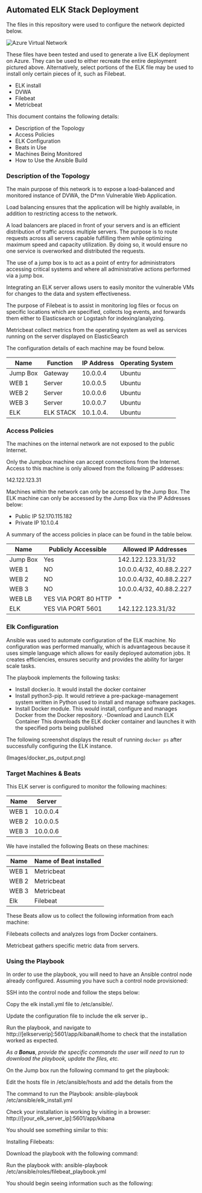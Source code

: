 ## Automated ELK Stack Deployment

The files in this repository were used to configure the network depicted below.

![Azure Virtual Network](https://user-images.githubusercontent.com/84483356/134791962-3ec1c0a5-e451-431e-8210-f12ba493b39d.png)

These files have been tested and used to generate a live ELK deployment on Azure. They can be used to either recreate the entire deployment pictured above. Alternatively, select portions of the ELK file may be used to install only certain pieces of it, such as Filebeat.
                                                                                                                                                           
  * ELK install
  * DVWA
  * Filebeat
  * Metricbeat

This document contains the following details:
- Description of the Topology
- Access Policies
- ELK Configuration
- Beats in Use
- Machines Being Monitored
- How to Use the Ansible Build


### Description of the Topology

The main purpose of this network is to expose a load-balanced and monitored instance of DVWA, the D*mn Vulnerable Web Application.

Load balancing ensures that the application will be highly available, in addition to restricting access to the network.


A load balancers are placed in front of your servers and is an efficient distribution of traffic across multiple servers.  The purpose is to route requests across all servers capable fulfilling  them while optimizing maximum speed and capacity utilization. By doing so, it would ensure no one service is overworked and distributed the requests.


The use of a jump box is to act as a point of entry for administrators accessing critical systems and where all administrative actions performed via a jump box.

Integrating an ELK server allows users to easily monitor the vulnerable VMs for changes to the data and system effectiveness.


The purpose of Filebeat is to assist in monitoring log files or focus on specific locations which are specified, collects log events, and forwards them either to Elasticsearch or Logstash for indexing/analyzing.

Metricbeat collect metrics from the operating system as well as services running on the server displayed on ElasticSearch

The configuration details of each machine may be found below.


| Name     | Function | IP Address | Operating System |
|----------|----------|------------|------------------|
| Jump Box | Gateway  | 10.0.0.4   | Ubuntu           |
| WEB 1    | Server   | 10.0.0.5   | Ubuntu           |
| WEB 2    | Server   | 10.0.0.6   | Ubuntu           |
| WEB 3    | Server   | 10.0.0.7   | Ubuntu           |    
| ELK      | ELK STACK| 10.1.0.4.  | Ubuntu           |

### Access Policies

The machines on the internal network are not exposed to the public Internet. 

Only the Jumpbox machine can accept connections from the Internet. Access to this machine is only allowed from the following IP addresses:

142.122.123.31

Machines within the network can only be accessed by the Jump Box.
The ELK machine can only be accessed by the Jump Box via the IP Addresses below:
- Public IP 52.170.115.182
- Private IP 10.1.0.4

A summary of the access policies in place can be found in the table below.

| Name     | Publicly Accessible | Allowed IP Addresses     |
|----------|---------------------|--------------------------|
| Jump Box | Yes                 | 142.122.123.31/32        |
| WEB 1    | NO                  | 10.0.0.4/32, 40.88.2.227 |
| WEB 2    | NO                  | 10.0.0.4/32, 40.88.2.227 |
| WEB 3    | NO                  | 10.0.0.4/32, 40.88.2.227 |
| WEB LB   | YES VIA PORT 80 HTTP|           *              |
| ELK      | YES VIA PORT 5601   | 142.122.123.31/32        |


### Elk Configuration

Ansible was used to automate configuration of the ELK machine. No configuration was performed manually, which is advantageous because it uses simple language which allows for easily deployed automation jobs.  It creates efficiencies, ensures security and provides the ability for larger scale tasks.


The playbook implements the following tasks:

- Install docker.io.   It would install the docker container
- Install python3-pip. It would retrieve a pre-package-management system written in Python used to install and manage software packages. 
- Install Docker module. This would install, configure and manages Docker from the Docker repository.
-Download and Launch ELK Container This downloads the ELK docker container and launches it with the specified ports being published

The following screenshot displays the result of running `docker ps` after successfully configuring the ELK instance.

(Images/docker_ps_output.png)

### Target Machines & Beats
This ELK server is configured to monitor the following machines:

| Name  |  Server   |
|-------|-----------|
| WEB 1 | 10.0.0.4  |
| WEB 2 | 10.0.0.5  |
| WEB 3 | 10.0.0.6  |


We have installed the following Beats on these machines:

| Name  | Name of Beat installed |
|-------|------------------------|
| WEB 1 | Metricbeat             |
| WEB 2 | Metricbeat             | 
| WEB 3 | Metricbeat             |
| Elk   | Filebeat               |

These Beats allow us to collect the following information from each machine:
 
Filebeats collects and analyzes logs from Docker containers.

Metricbeat gathers specific metric data from servers.

### Using the Playbook

In order to use the playbook, you will need to have an Ansible control node already configured. Assuming you have such a control node provisioned:

SSH into the control node and follow the steps below:

Copy the elk install.yml file to /etc/ansible/.

Update the configuration file to include the elk server ip..


Run the playbook, and navigate to http://[elkserverip]:5601/app/kibana#/home to check that the installation worked as expected.


_As a **Bonus**, provide the specific commands the user will need to run to download the playbook, update the files, etc._

On the Jump box run the following command to get the playbook: 

Edit the hosts file in /etc/ansible/hosts and add the details from the

The command to run the Playbook: ansible-playbook /etc/ansible/elk_install.yml

Check your installation is working by visiting in a browser: http://[your_elk_server_ip]:5601/app/kibana

You should see something similar to this:

Installing Filebeats:

Download the playbook with the following command: 

Run the playbook with: ansible-playbook /etc/ansible/roles/filebeat_playbook.yml

You should begin seeing information such as the following:
